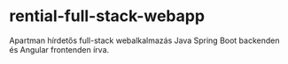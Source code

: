 # rential-full-stack-webapp
Apartman hírdetős full-stack webalkalmazás Java Spring Boot backenden és Angular frontenden írva.
